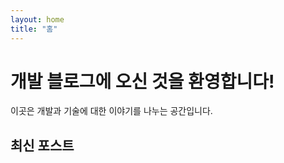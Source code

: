 ```yaml
---
layout: home
title: "홈"
---
```


# 개발 블로그에 오신 것을 환영합니다!

이곳은 개발과 기술에 대한 이야기를 나누는 공간입니다.

## 최신 포스트

<!-- Jekyll이 자동으로 포스트 목록을 생성합니다 -->